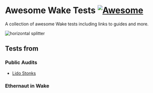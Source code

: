 # Awesome Wake Tests [![Awesome](https://awesome.re/badge.svg)](https://awesome.re)
A collection of awesome Wake tests including links to guides and more.

![horizontal splitter](https://github.com/Ackee-Blockchain/wake-detect-action/assets/56036748/ec488c85-2f7f-4433-ae58-3d50698a47de)

## Tests from

### Public Audits
- [Lido Stonks](https://github.com/Ackee-Blockchain/tests-lido-stonks)


### Ethernaut in Wake
